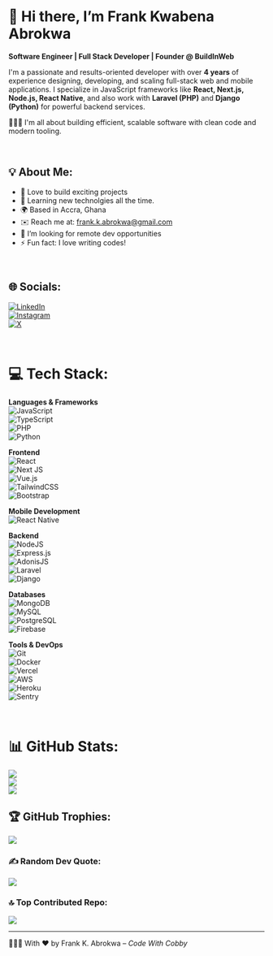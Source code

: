 # 👋 Hi there, I’m Frank Kwabena Abrokwa

**Software Engineer | Full Stack Developer | Founder @ BuildInWeb**

I'm a passionate and results-oriented developer with over **4 years** of experience designing, developing, and scaling full-stack web and mobile applications. I specialize in JavaScript frameworks like **React, Next.js, Node.js, React Native**, and also work with **Laravel (PHP)** and **Django (Python)** for powerful backend services.

🧑🏾‍💻 I'm all about building efficient, scalable software with clean code and modern tooling.

<br>

## 💡 About Me:
- 🚀 Love to build exciting projects
- 🧠 Learning new technolgies all the time.
- 🌍 Based in Accra, Ghana
- ✉️ Reach me at: frank.k.abrokwa@gmail.com
- 🤝 I’m looking for remote dev opportunities
- ⚡ Fun fact: I love writing codes!

<br>

## 🌐 Socials:
[![LinkedIn](https://img.shields.io/badge/LinkedIn-%230077B5.svg?logo=linkedin&logoColor=white)](https://linkedin.com/in/codewithcobby)  
[![Instagram](https://img.shields.io/badge/Instagram-%23E4405F.svg?logo=Instagram&logoColor=white)](https://instagram.com/codewithcobby)  
[![X](https://img.shields.io/badge/X-black.svg?logo=X&logoColor=white)](https://x.com/codewithcobby)

<br>

# 💻 Tech Stack:

**Languages & Frameworks**  
![JavaScript](https://img.shields.io/badge/javascript-%23323330.svg?style=for-the-badge&logo=javascript&logoColor=%23F7DF1E)  
![TypeScript](https://img.shields.io/badge/typescript-%23007ACC.svg?style=for-the-badge&logo=typescript&logoColor=white)  
![PHP](https://img.shields.io/badge/php-%23777BB4.svg?style=for-the-badge&logo=php&logoColor=white)  
![Python](https://img.shields.io/badge/python-3670A0?style=for-the-badge&logo=python&logoColor=ffdd54)

**Frontend**  
![React](https://img.shields.io/badge/react-%2320232a.svg?style=for-the-badge&logo=react&logoColor=%2361DAFB)  
![Next JS](https://img.shields.io/badge/next.js-%23000000.svg?style=for-the-badge&logo=next.js&logoColor=white)  
![Vue.js](https://img.shields.io/badge/vue.js-%2335495e.svg?style=for-the-badge&logo=vuedotjs&logoColor=%234FC08D)  
![TailwindCSS](https://img.shields.io/badge/tailwindcss-%2338B2AC.svg?style=for-the-badge&logo=tailwind-css&logoColor=white)  
![Bootstrap](https://img.shields.io/badge/bootstrap-%23563D7C.svg?style=for-the-badge&logo=bootstrap&logoColor=white)

**Mobile Development**  
![React Native](https://img.shields.io/badge/react--native-%2320232a.svg?style=for-the-badge&logo=react&logoColor=%2361DAFB)

**Backend**  
![NodeJS](https://img.shields.io/badge/node.js-6DA55F?style=for-the-badge&logo=node.js&logoColor=white)  
![Express.js](https://img.shields.io/badge/express.js-%23404d59.svg?style=for-the-badge&logo=express&logoColor=%2361DAFB)  
![AdonisJS](https://img.shields.io/badge/adonisjs-%23316CE5.svg?style=for-the-badge&logo=adonisjs&logoColor=white)  
![Laravel](https://img.shields.io/badge/laravel-%23FF2D20.svg?style=for-the-badge&logo=laravel&logoColor=white)  
![Django](https://img.shields.io/badge/django-%23092E20.svg?style=for-the-badge&logo=django&logoColor=white)

**Databases**  
![MongoDB](https://img.shields.io/badge/MongoDB-%234ea94b.svg?style=for-the-badge&logo=mongodb&logoColor=white)  
![MySQL](https://img.shields.io/badge/mysql-%2300000f.svg?style=for-the-badge&logo=mysql&logoColor=white)  
![PostgreSQL](https://img.shields.io/badge/postgres-%23316192.svg?style=for-the-badge&logo=postgresql&logoColor=white)  
![Firebase](https://img.shields.io/badge/firebase-%23039BE5.svg?style=for-the-badge&logo=firebase)

**Tools & DevOps**  
![Git](https://img.shields.io/badge/git-%23F05032.svg?style=for-the-badge&logo=git&logoColor=white)  
![Docker](https://img.shields.io/badge/docker-%230db7ed.svg?style=for-the-badge&logo=docker&logoColor=white)  
![Vercel](https://img.shields.io/badge/vercel-%23000000.svg?style=for-the-badge&logo=vercel&logoColor=white)  
![AWS](https://img.shields.io/badge/AWS-%23FF9900.svg?style=for-the-badge&logo=amazon-aws&logoColor=white)  
![Heroku](https://img.shields.io/badge/heroku-%23430098.svg?style=for-the-badge&logo=heroku&logoColor=white)  
![Sentry](https://img.shields.io/badge/sentry-%23FB4226.svg?style=for-the-badge&logo=sentry&logoColor=white)

<br>

# 📊 GitHub Stats:
![](https://github-readme-stats.vercel.app/api?username=codewithcobby&theme=tokyonight&hide_border=true&include_all_commits=false&count_private=true)  
![](https://github-readme-streak-stats.herokuapp.com/?user=codewithcobby&theme=tokyonight&hide_border=true)  
![](https://github-readme-stats.vercel.app/api/top-langs/?username=codewithcobby&theme=tokyonight&hide_border=true&layout=compact)

## 🏆 GitHub Trophies:
![](https://github-profile-trophy.vercel.app/?username=codewithcobby&theme=tokyonight&no-frame=true&margin-w=4)

### ✍️ Random Dev Quote:
![](https://quotes-github-readme.vercel.app/api?type=vertical&theme=tokyonight)

### 🔝 Top Contributed Repo:
![](https://github-contributor-stats.vercel.app/api?username=codewithcobby&limit=5&theme=tokyonight&combine_all_yearly_contributions=true)

---

🧘🏽‍♂️ With ❤️ by Frank K. Abrokwa – *Code With Cobby*
